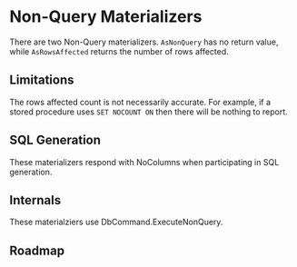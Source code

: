 ﻿# Non-Query Materializers

There are two Non-Query materializers. `AsNonQuery` has no return value, while `AsRowsAffected` returns the number of rows affected. 

## Limitations

The rows affected count is not necessarily accurate. For example, if a stored procedure uses `SET NOCOUNT ON` then there will be nothing to report.

## SQL Generation

These materializers respond with NoColumns when participating in SQL generation.

## Internals

These materialziers use DbCommand.ExecuteNonQuery.

## Roadmap

